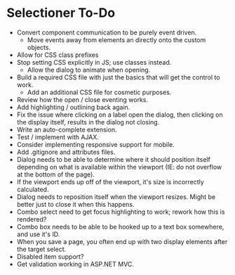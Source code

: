 # Selectioner To-Do

- Convert component communication to be purely event driven.
	- Move events away from elements an directly onto the custom objects.
- Allow for CSS class prefixes
- Stop setting CSS explicitly in JS; use classes instead.
	- Allow the dialog to animate when opening.
- Build a required CSS file with just the basics that will get the control to work.
	- Add an additional CSS file for cosmetic purposes.
- Review how the open / close eventing works.
- Add highlighting / outlining back again.
- Fix the issue where clicking on a label open the dialog, then clicking on the display itself, results in the dialog not closing.
- Write an auto-complete extension.
- Test / implement with AJAX.
- Consider implementing responsive support for mobile.
- Add .gitignore and attributes files.
- Dialog needs to be able to determine where it should position itself depending on what is available within the viewport (IE: do not overflow at the bottom of the page).
- If the viewport ends up off of the viewport, it's size is incorrectly calculated.
- Dialog needs to reposition itself when the viewport resizes. Might be better just to close it when this happens.
- Combo select need to get focus highlighting to work; rework how this is rendered?
- Combo box needs to be able to be hooked up to a text box somewhere, and use it's ID.
- When you save a page, you often end up with two display elements after the target select.
- Disabled item support?
- Get validation working in ASP.NET MVC.
